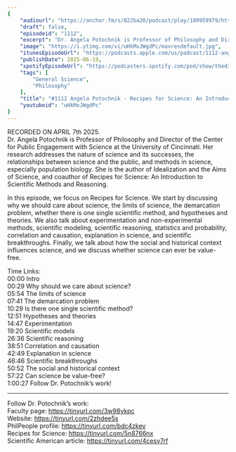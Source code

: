 ```yaml
---
{
	"audiourl": "https://anchor.fm/s/822ba20/podcast/play/100959979/https%3A%2F%2Fd3ctxlq1ktw2nl.cloudfront.net%2Fstaging%2F2025-3-7%2Fd290299d-d032-d15a-5bfe-f43d000dc9b4.m4a",
	"draft": false,
	"episodeid": "1112",
	"excerpt": "Dr. Angela Potochnik is Professor of Philosophy and Director of the Center for Public Engagement with Science at the University of Cincinnati. Her research addresses the nature of science and its successes, the relationships between science and the public, and methods in science, especially population biology. She is the author of Idealization and the Aims of Science, and coauthor of Recipes for Science: An Introduction to Scientific Methods and Reasoning.",
	"image": "https://i.ytimg.com/vi/uHkMxJWgdPc/maxresdefault.jpg",
	"itunesEpisodeUrl": "https://podcasts.apple.com/us/podcast/1112-angela-potochnik-recipes-for-science-an/id1451347236?i=1000713640430&uo=4",
	"publishDate": 2025-06-19,
	"spotifyEpisodeUrl": "https://podcasters.spotify.com/pod/show/thedissenter/episodes/1112-Angela-Potochnik---Recipes-for-Science-An-Introduction-to-Scientific-Methods-and-Reasoning-e317i9b",
	"tags": [
		"General Science",
		"Philosophy"
	],
	"title": "#1112 Angela Potochnik - Recipes for Science: An Introduction to Scientific Methods and Reasoning",
	"youtubeid": "uHkMxJWgdPc"
}
---
```

RECORDED ON APRIL 7th 2025.  
Dr. Angela Potochnik is Professor of Philosophy and Director of the Center for Public Engagement with Science at the University of Cincinnati. Her research addresses the nature of science and its successes, the relationships between science and the public, and methods in science, especially population biology. She is the author of Idealization and the Aims of Science, and coauthor of Recipes for Science: An Introduction to Scientific Methods and Reasoning.

In this episode, we focus on Recipes for Science. We start by discussing why we should care about science, the limits of science, the demarcation problem, whether there is one single scientific method, and hypotheses and theories. We also talk about experimentation and non-experimental methods, scientific modeling, scientific reasoning, statistics and probability, correlation and causation, explanation in science, and scientific breakthroughs. Finally, we talk about how the social and historical context influences science, and we discuss whether science can ever be value-free.

Time Links:  
<time>00:00</time> Intro  
<time>00:29</time> Why should we care about science?  
<time>05:54</time> The limits of science  
<time>07:41</time> The demarcation problem  
<time>10:29</time> Is there one single scientific method?  
<time>12:51</time> Hypotheses and theories  
<time>14:47</time> Experimentation  
<time>19:20</time> Scientific models  
<time>26:36</time> Scientific reasoning  
<time>38:51</time> Correlation and causation  
<time>42:49</time> Explanation in science  
<time>46:46</time> Scientific breakthroughs  
<time>50:52</time> The social and historical context  
<time>57:22</time> Can science be value-free?  
<time>1:00:27</time> Follow Dr. Potochnik’s work!

---

Follow Dr. Potochnik’s work:  
Faculty page: https://tinyurl.com/3w98ykpc  
Website: https://tinyurl.com/2zhdee5s  
PhilPeople profile: https://tinyurl.com/bdc4zkev  
Recipes for Science: https://tinyurl.com/5n8766nx  
Scientific American article: https://tinyurl.com/4cesy7rf
